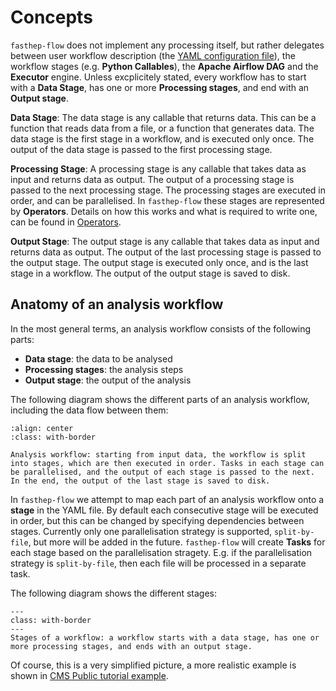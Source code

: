 # Concepts
`fasthep-flow` does not implement any processing itself, but rather delegates between user workflow description (the [YAML configuration file](./configuration.md)), the workflow stages (e.g. **Python Callables**), the **Apache Airflow DAG** and the **Executor** engine.
Unless excplicitely stated, every workflow has to start with a **Data Stage**, has one or more **Processing stages**, and end with an **Output stage**. 

**Data Stage**:
The data stage is any callable that returns data. This can be a function that reads data from a file, or a function that generates data. The data stage is the first stage in a workflow, and is executed only once. The output of the data stage is passed to the first processing stage.

**Processing Stage**:
A processing stage is any callable that takes data as input and returns data as output. The output of a processing stage is passed to the next processing stage. The processing stages are executed in order, and can be parallelised.
In `fasthep-flow` these stages are represented by **Operators**. Details on how this works and what is required to write one, can be found in [Operators](./operators.md).

**Output Stage**:
The output stage is any callable that takes data as input and returns data as output. The output of the last processing stage is passed to the output stage. The output stage is executed only once, and is the last stage in a workflow. The output of the output stage is saved to disk.

## Anatomy of an analysis workflow
In the most general terms, an analysis workflow consists of the following parts:
- **Data stage**: the data to be analysed
- **Processing stages**: the analysis steps
- **Output stage**: the output of the analysis

The following diagram shows the different parts of an analysis workflow, including the data flow between them:

```{figure} /images/analysis_workflow.png
:align: center
:class: with-border

Analysis workflow: starting from input data, the workflow is split into stages, which are then executed in order. Tasks in each stage can be parallelised, and the output of each stage is passed to the next. In the end, the output of the last stage is saved to disk.
```

In `fasthep-flow` we attempt to map each part of an analysis workflow onto a **stage** in the YAML file. By default each consecutive stage will be executed in order, but this can be changed by specifying dependencies between stages. Currently only one parallelisation strategy is supported, `split-by-file`, but more will be added in the future. `fasthep-flow` will create **Tasks** for each stage based on the parallelisation stragety. E.g. if the parallelisation strategy is `split-by-file`, then each file will be processed in a separate task.

The following diagram shows the different stages:
    
```{figure} /images/workflow_stages.png
---
class: with-border
---
Stages of a workflow: a workflow starts with a data stage, has one or more processing stages, and ends with an output stage.
```

Of course, this is a very simplified picture, a more realistic example is shown in [CMS Public tutorial example](./examples/cms_pub_example.md).